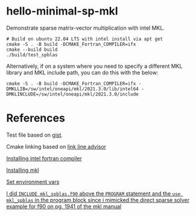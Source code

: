 # hello-minimal-sp-mkl

Demonstrate sparse matrix-vector multiplication with intel MKL.

```shell
# Build on ubuntu 22.04 LTS with intel install via apt get
cmake -S . -B build -DCMAKE_Fortran_COMPILER=ifx
cmake --build build
./build/test_spblas
```

Alternatively, if on a system where you need to specify a different MKL library
and MKL include path, you can do this with the below:

```shell
cmake -S . -B build -DCMAKE_Fortran_COMPILER=ifx -DMKLLIB=/sw/intel/oneapi/mkl/2021.3.0/lib/intel64 -DMKLINCLUDE=/sw/intel/oneapi/mkl/2021.3.0/include
```

# References

Test file based on [gist](https://gist.github.com/ivan-pi/23fe2da69ea6da9e2eb6bcf6e5060937).

Cmake linking based on [link line advisor](https://www.intel.com/content/www/us/en/developer/tools/oneapi/onemkl-link-line-advisor.html)

[Installing intel fortran compiler](https://www.intel.com/content/www/us/en/developer/tools/oneapi/fortran-compiler-download.html?operatingsystem=linux&distribution-linux=apt)

[Installing mkl](https://www.intel.com/content/www/us/en/developer/tools/oneapi/onemkl-download.html?operatingsystem=linux&linux-install=apt)

[Set environment vars](https://gist.github.com/SomajitDey/aeb6eb4c8083185e06800e1ece4be1bd)

[I did `INCLUDE mkl_spblas.f90` above the `PROGRAM` statement and the `use mkl_spblas` in the program block since i mimicked the direct sparse solver example for f90 on pg. 1941 of the mkl manual](https://www.scc.kit.edu/scc/docs/HP-XC/mkl72/mklman.pdf)
